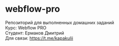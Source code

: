 # webflow-pro
Репозиторий для выполненных домашних заданий <br/>
Курс: Webflow PRO <br/>
Студент: Ермаков Дмитрий <br/>
Для связи: https://t.me/kapakulii 